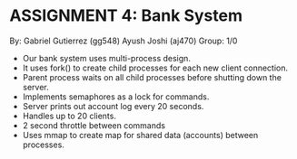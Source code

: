 # ASSIGNMENT 4: Bank System 
By: Gabriel Gutierrez (gg548) 
      Ayush Joshi (aj470) 
Group: 1/0 
 
-	Our bank system uses multi-process design.  
-	It uses fork() to create child processes for each new client connection.  
-	Parent process waits on all child processes before shutting down the server. 
-	Implements semaphores as a lock for commands. 
-	Server prints out account log every 20 seconds. 
-	Handles up to 20 clients. 
-	2 second throttle between commands 
-	Uses mmap to create map for shared data (accounts) between processes. 
